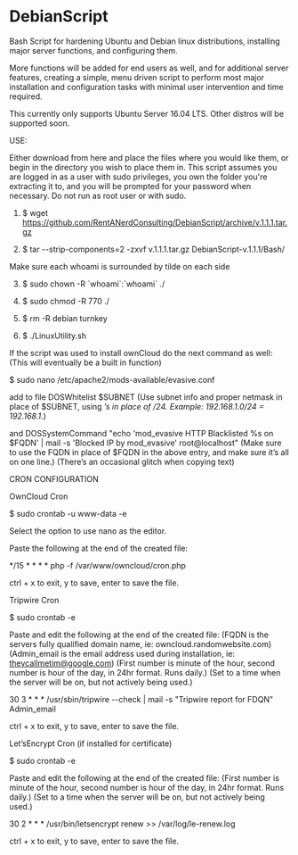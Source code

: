 # DebianScript
Bash Script for hardening Ubuntu and Debian linux distributions, installing major server functions, and configuring them.

More functions will be added for end users as well, and for additional server features, creating a simple,
menu driven script to perform most major installation and configuration tasks with minimal user intervention and time required.

This currently only supports Ubuntu Server 16.04 LTS. Other distros will be supported soon.

USE:

Either download from here and place the files where you would like them, or begin in the directory you wish to place them in. 
This script assumes you are logged in as a user with sudo privileges, you own the folder you're extracting it to,
and you will be prompted for your password when necessary. Do not run as root user or with sudo.

1) $ wget https://github.com/RentANerdConsulting/DebianScript/archive/v.1.1.1.tar.gz

2) $ tar --strip-components=2 -zxvf v.1.1.1.tar.gz DebianScript-v.1.1.1/Bash/

Make sure each whoami is surrounded by tilde on each side

3) $ sudo chown -R \`whoami\`:\`whoami\` ./

4) $ sudo chmod -R 770 ./

5) $ rm -R debian turnkey

6) $ ./LinuxUtility.sh
  
  
  
If the script was used to install ownCloud do the next command as well:  (This will eventually be a built in function)
  
  $ sudo nano /etc/apache2/mods-available/evasive.conf
  
  add to file
	  DOSWhitelist   $SUBNET
    (Use subnet info and proper netmask in place of $SUBNET, using *’s in place of /24. Example: 192.168.1.0/24 = 192.168.1.*)
    
  and
	  DOSSystemCommand "echo 'mod_evasive HTTP Blacklisted %s on $FQDN' | mail -s 'Blocked IP by mod_evasive' root@localhost"
    (Make sure to use the FQDN in place of $FQDN in the above entry, and make sure it’s all on one line.)
    (There’s an occasional glitch when copying text)
   
   
   
CRON CONFIGURATION
  
  
OwnCloud Cron
 
  $ sudo crontab -u www-data -e
 
  Select the option to use nano as the editor.
 
  Paste the following at the end of the created file:
 
  */15  *  *  *  * php -f /var/www/owncloud/cron.php
 
  ctrl + x to exit, y to save, enter to save the file.
 
 
Tripwire Cron
 
  $ sudo crontab -e
 
  Paste and edit the following at the end of the created file:
  (FQDN is the servers fully qualified domain name, ie:  owncloud.randomwebsite.com)
  (Admin_email is the email address used during installation, ie: theycallmetim@google.com)
  (First number is minute of the hour, second number is hour of the day, in 24hr format. Runs daily.)
  (Set to a time when the server will be on, but not actively being used.)
 
  30 3 * * * /usr/sbin/tripwire --check | mail -s "Tripwire report for FDQN" Admin_email
   
  ctrl + x to exit, y to save, enter to save the file.
 
 
Let’sEncrypt Cron (if installed for certificate)
 
  $ sudo crontab -e
 
  Paste and edit the following at the end of the created file:
  (First number is minute of the hour, second number is hour of the day, in 24hr format. Runs daily.)
  (Set to a time when the server will be on, but not actively being used.)
 
  30 2 * * * /usr/bin/letsencrypt renew >> /var/log/le-renew.log
   
  ctrl + x to exit, y to save, enter to save the file.
